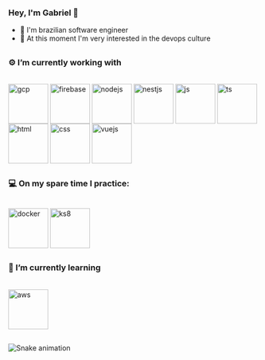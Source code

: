 ### Hey, I'm Gabriel 👋

- 🌱 I'm brazilian software engineer
- 📖 At this moment I'm very interested in the devops culture
##

### ⚙️ I’m currently working with
<div style="display: inline_block"><br>
<img align="center" alt="gcp" height="80" src="https://cdn.jsdelivr.net/gh/devicons/devicon/icons/googlecloud/googlecloud-original-wordmark.svg" />
<img align="center" alt="firebase" height="80"src="https://cdn.jsdelivr.net/gh/devicons/devicon/icons/firebase/firebase-plain-wordmark.svg" />
<img align="center" alt="nodejs" height="80" src="https://cdn.jsdelivr.net/gh/devicons/devicon/icons/nodejs/nodejs-original-wordmark.svg" />
<img align="center" alt="nestjs" height="80" src="https://cdn.jsdelivr.net/gh/devicons/devicon/icons/nestjs/nestjs-plain-wordmark.svg" />
<img align="center" alt="js" height="80"src="https://cdn.jsdelivr.net/gh/devicons/devicon/icons/javascript/javascript-original.svg" />
<img align="center" alt="ts" height="80" src="https://cdn.jsdelivr.net/gh/devicons/devicon/icons/typescript/typescript-original.svg" />
<img align="center" alt="html" height="80"src="https://cdn.jsdelivr.net/gh/devicons/devicon/icons/html5/html5-original-wordmark.svg" />
<img align="center" alt="css" height="80"src="https://cdn.jsdelivr.net/gh/devicons/devicon/icons/css3/css3-original-wordmark.svg" />
<img align="center" alt="vuejs" height="80" src="https://cdn.jsdelivr.net/gh/devicons/devicon/icons/vuejs/vuejs-original-wordmark.svg" />
</div>

##
 
### 💻 On my spare time I practice:
<div style="display: inline_block"><br>
<img align="center" alt="docker" height="80" src="https://cdn.jsdelivr.net/gh/devicons/devicon/icons/docker/docker-original-wordmark.svg" />
<img align="center" alt="ks8" height="80" src="https://cdn.jsdelivr.net/gh/devicons/devicon/icons/kubernetes/kubernetes-plain-wordmark.svg" />
</div>

##

### 📝 I’m currently learning
<div style="display: inline_block"><br>
<img align="center" alt="aws" height="80" src="https://cdn.jsdelivr.net/gh/devicons/devicon/icons/amazonwebservices/amazonwebservices-original-wordmark.svg" />
<div>

##

 ![Snake animation](https://github.com/gabriellune/gabriellune/blob/output/github-contribution-grid-snake.svg)

##

